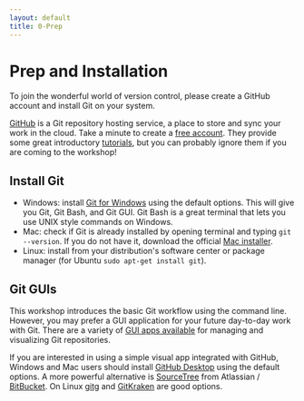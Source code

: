 ```yaml
---
layout: default
title: 0-Prep
---
```


# Prep and Installation 

To join the wonderful world of version control, please create a GitHub account and install Git on your system.

[GitHub](https://github.com/) is a Git repository hosting service, a place to store and sync your work in the cloud. 
Take a minute to create a [free account](https://github.com/join).
They provide some great introductory [tutorials](https://guides.github.com/), but you can probably ignore them if you are coming to the workshop!

## Install Git

- Windows: install [Git for Windows](https://git-for-windows.github.io/) using the default options. This will give you Git, Git Bash, and Git GUI. Git Bash is a great terminal that lets you use UNIX style commands on Windows.
- Mac: check if Git is already installed by opening terminal and typing `git --version`. If you do not have it, download the official [Mac installer](https://git-scm.com/downloads).
- Linux: install from your distribution's software center or package manager (for Ubuntu `sudo apt-get install git`).

## Git GUIs

This workshop introduces the basic Git workflow using the command line. 
However, you may prefer a GUI application for your future day-to-day work with Git.
There are a variety of [GUI apps available](https://git-scm.com/downloads/guis) for managing and visualizing Git repositories.

If you are interested in using a simple visual app integrated with GitHub, Windows and Mac users should install [GitHub Desktop](https://desktop.github.com/) using the default options.
A more powerful alternative is [SourceTree](https://www.sourcetreeapp.com/) from Atlassian / [BitBucket](https://bitbucket.org/).
On Linux [gitg](https://wiki.gnome.org/Apps/Gitg/) and [GitKraken](https://www.gitkraken.com/) are good options.
